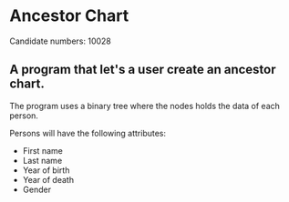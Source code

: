 # Ancestor Chart 

Candidate numbers: 
10028
 
## A program that let's a user create an ancestor chart.

The program uses a binary tree where the nodes holds the data of each person.

Persons will have the following attributes:

* First name
* Last name
* Year of birth
* Year of death
* Gender

